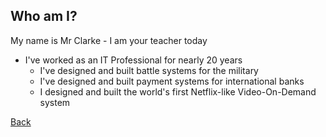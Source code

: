 
## Who am I?

My name is Mr Clarke - I am your teacher today

- I've worked as an IT Professional for nearly 20 years
    + I've designed and built battle systems for the military
    + I've designed and built payment systems for international banks
    + I designed and built the world's first Netflix-like Video-On-Demand system

[Back](index.html)